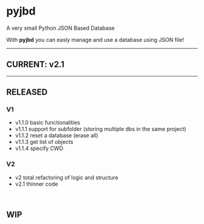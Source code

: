 # pyjbd
A very small Python JSON Based Database

With **pyjbd** you can easly manage and use a database using JSON file!

<hr>

## CURRENT: <b>v2.1</b>  <br/>

<hr>

## RELEASED <br/>
### V1
 - v1.1.0 basic functionalities <br/>
 - v1.1.1 support for subfolder (storing multiple dbs in the same project) <br/>
 - v1.1.2 reset a database (erase all) <br/>
 - v1.1.3 get list of objects <br/>
 - v1.1.4 specify CWD <br/>

### V2
 - v2 total refactoring of logic and structure
 - v2.1 thinner code
<br/>

## WIP <br/>
 
<br/>